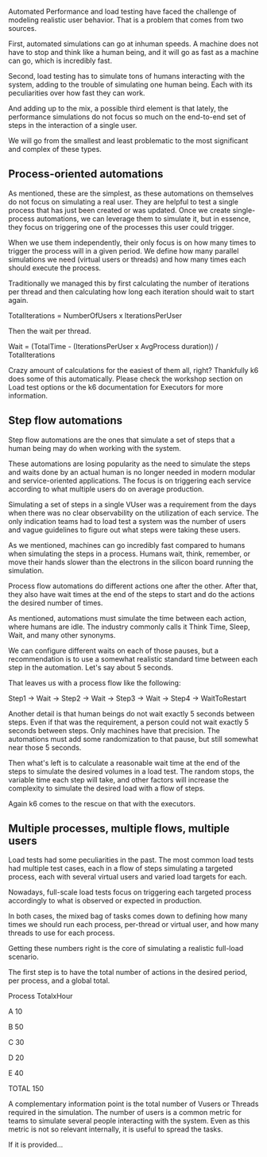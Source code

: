 Automated Performance and load testing have faced the challenge of modeling realistic user behavior. That is a problem that comes from two sources. 

First, automated simulations can go at inhuman speeds. A machine does not have to stop and think like a human being, and it will go as fast as a machine can go, which is incredibly fast.

Second, load testing has to simulate tons of humans interacting with the system, adding to the trouble of simulating one human being. Each with its peculiarities over how fast they can work.

And adding up to the mix, a possible third element is that lately, the performance simulations do not focus so much on the end-to-end set of steps in the interaction of a single user.

We will go from the smallest and least problematic to the most significant and complex of these types.

  

## Process-oriented automations

As mentioned, these are the simplest, as these automations on themselves do not focus on simulating a real user. They are helpful to test a single process that has just been created or was updated. Once we create single-process automations, we can leverage them to simulate it, but in essence, they focus on triggering one of the processes this user could trigger.

When we use them independently, their only focus is on how many times to trigger the process will in a given period. We define how many parallel simulations we need (virtual users or threads) and how many times each should execute the process.

Traditionally we managed this by first calculating the number of iterations per thread and then calculating how long each iteration should wait to start again. 

TotalIterations = NumberOfUsers x IterationsPerUser

Then the wait per thread.

Wait = (TotalTime - (IterationsPerUser x AvgProcess duration)) / TotalIterations

Crazy amount of calculations for the easiest of them all, right? Thankfully k6 does some of this automatically. Please check the workshop section on Load test options or the k6 documentation for Executors for more information.

  

## Step flow automations

Step flow automations are the ones that simulate a set of steps that a human being may do when working with the system.

These automations are losing popularity as the need to simulate the steps and waits done by an actual human is no longer needed in modern modular and service-oriented applications. The focus is on triggering each service according to what multiple users do on average production.

Simulating a set of steps in a single VUser was a requirement from the days when there was no clear observability on the utilization of each service. The only indication teams had to load test a system was the number of users and vague guidelines to figure out what steps were taking these users.

As we mentioned, machines can go incredibly fast compared to humans when simulating the steps in a process. Humans wait, think, remember, or move their hands slower than the electrons in the silicon board running the simulation.

Process flow automations do different actions one after the other. After that, they also have wait times at the end of the steps to start and do the actions the desired number of times.

As mentioned, automations must simulate the time between each action, where humans are idle. The industry commonly calls it Think Time, Sleep, Wait, and many other synonyms.

We can configure different waits on each of those pauses, but a recommendation is to use a somewhat realistic standard time between each step in the automation. Let's say about 5 seconds.

That leaves us with a process flow like the following:

Step1 -> Wait -> Step2 -> Wait -> Step3 -> Wait -> Step4 -> WaitToRestart

Another detail is that human beings do not wait exactly 5 seconds between steps. Even if that was the requirement, a person could not wait exactly 5 seconds between steps. Only machines have that precision. The automations must add some randomization to that pause, but still somewhat near those 5 seconds.

  

Then what's left is to calculate a reasonable wait time at the end of the steps to simulate the desired volumes in a load test. The random stops, the variable time each step will take, and other factors will increase the complexity to simulate the desired load with a flow of steps.

  

Again k6 comes to the rescue on that with the executors.

  

## Multiple processes, multiple flows, multiple users

Load tests had some peculiarities in the past. The most common load tests had multiple test cases, each in a flow of steps simulating a targeted process, each with several virtual users and varied load targets for each.

  

Nowadays, full-scale load tests focus on triggering each targeted process accordingly to what is observed or expected in production.

  

In both cases, the mixed bag of tasks comes down to defining how many times we should run each process, per-thread or virtual user, and how many threads to use for each process.

Getting these numbers right is the core of simulating a realistic full-load scenario.

The first step is to have the total number of actions in the desired period, per process, and a global total.

Process TotalxHour

A 10

B 50

C 30

D 20

E 40

TOTAL 150

  

A complementary information point is the total number of Vusers or Threads required in the simulation. The number of users is a common metric for teams to simulate several people interacting with the system. Even as this metric is not so relevant internally, it is useful to spread the tasks.

If it is provided...
